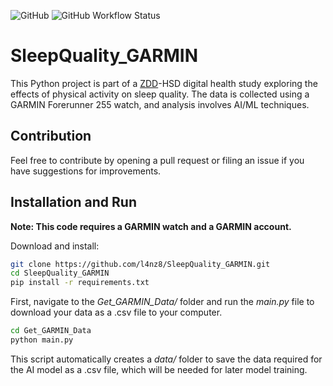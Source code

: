 ![GitHub](https://img.shields.io/github/license/till-teb/expenses-management-tool)
![GitHub Workflow Status](https://img.shields.io/github/actions/workflow/status/till-teb/expenses-management-tool/main.yml)

# SleepQuality_GARMIN

This Python project is part of a [ZDD](https://github.com/ZDDduesseldorf)-HSD digital health study exploring the effects of physical activity on sleep quality. The data is collected using a GARMIN Forerunner 255 watch, and analysis involves AI/ML techniques.

## Contribution
Feel free to contribute by opening a pull request or filing an issue if you have suggestions for improvements.

## Installation and Run

**Note: This code requires a GARMIN watch and a GARMIN account.**

Download and install:
```bash
git clone https://github.com/l4nz8/SleepQuality_GARMIN.git
cd SleepQuality_GARMIN
pip install -r requirements.txt
```
First, navigate to the *Get_GARMIN_Data/* folder and run the *main.py* file to download your data as a .csv file to your computer.  
```bash
cd Get_GARMIN_Data
python main.py 
```
This script automatically creates a *data/* folder to save the data required for the AI model as a .csv file, which will be needed for later model training.